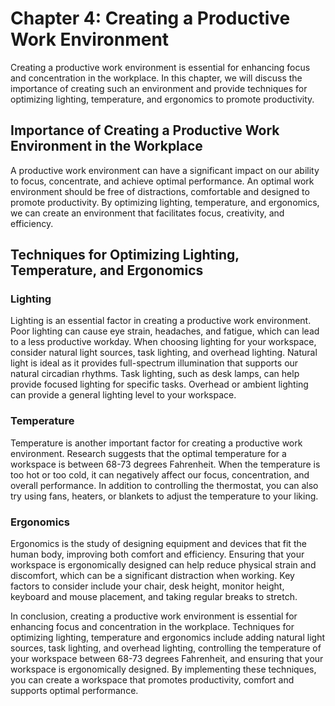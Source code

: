 # Chapter 4: Creating a Productive Work Environment

Creating a productive work environment is essential for enhancing focus and concentration in the workplace. In this chapter, we will discuss the importance of creating such an environment and provide techniques for optimizing lighting, temperature, and ergonomics to promote productivity.

## Importance of Creating a Productive Work Environment in the Workplace

A productive work environment can have a significant impact on our ability to focus, concentrate, and achieve optimal performance. An optimal work environment should be free of distractions, comfortable and designed to promote productivity. By optimizing lighting, temperature, and ergonomics, we can create an environment that facilitates focus, creativity, and efficiency.

## Techniques for Optimizing Lighting, Temperature, and Ergonomics

### Lighting

Lighting is an essential factor in creating a productive work environment. Poor lighting can cause eye strain, headaches, and fatigue, which can lead to a less productive workday. When choosing lighting for your workspace, consider natural light sources, task lighting, and overhead lighting. Natural light is ideal as it provides full-spectrum illumination that supports our natural circadian rhythms. Task lighting, such as desk lamps, can help provide focused lighting for specific tasks. Overhead or ambient lighting can provide a general lighting level to your workspace.

### Temperature

Temperature is another important factor for creating a productive work environment. Research suggests that the optimal temperature for a workspace is between 68-73 degrees Fahrenheit. When the temperature is too hot or too cold, it can negatively affect our focus, concentration, and overall performance. In addition to controlling the thermostat, you can also try using fans, heaters, or blankets to adjust the temperature to your liking.

### Ergonomics

Ergonomics is the study of designing equipment and devices that fit the human body, improving both comfort and efficiency. Ensuring that your workspace is ergonomically designed can help reduce physical strain and discomfort, which can be a significant distraction when working. Key factors to consider include your chair, desk height, monitor height, keyboard and mouse placement, and taking regular breaks to stretch.

In conclusion, creating a productive work environment is essential for enhancing focus and concentration in the workplace. Techniques for optimizing lighting, temperature and ergonomics include adding natural light sources, task lighting, and overhead lighting, controlling the temperature of your workspace between 68-73 degrees Fahrenheit, and ensuring that your workspace is ergonomically designed. By implementing these techniques, you can create a workspace that promotes productivity, comfort and supports optimal performance.

